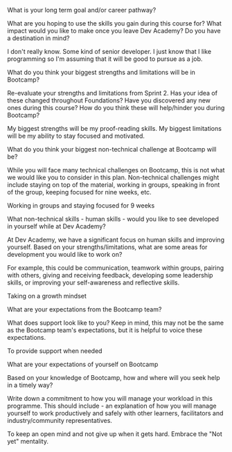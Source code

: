 What is your long term goal and/or career pathway?

What are you hoping to use the skills you gain during this course for? What impact would you like to make once you leave Dev Academy? Do you have a destination in mind?

I don't really know. Some kind of senior developer. I just know that I like programming so I'm assuming that it will be good to pursue as a job.


What do you think your biggest strengths and limitations will be in Bootcamp?

Re-evaluate your strengths and limitations from Sprint 2. Has your idea of these changed throughout Foundations? Have you discovered any new ones during this course? How do you think these will help/hinder you during Bootcamp?

My biggest strengths will be my proof-reading skills. My biggest limitations will be my ability to stay focused and motivated.


What do you think your biggest non-technical challenge at Bootcamp will be?

While you will face many technical challenges on Bootcamp, this is not what we would like you to consider in this plan. Non-technical challenges might include staying on top of the material, working in groups, speaking in front of the group, keeping focused for nine weeks, etc.

Working in groups and staying focused for 9 weeks


What non-technical skills - human skills - would you like to see developed in yourself while at Dev Academy?

At Dev Academy, we have a significant focus on human skills and improving yourself. Based on your strengths/limitations, what are some areas for development you would like to work on?

For example, this could be communication, teamwork within groups, pairing with others, giving and receiving feedback, developing some leadership skills, or improving your self-awareness and reflective skills.

Taking on a growth mindset 


What are your expectations from the Bootcamp team?

What does support look like to you? Keep in mind, this may not be the same as the Bootcamp team's expectations, but it is helpful to voice these expectations.

To provide support when needed


What are your expectations of yourself on Bootcamp

Based on your knowledge of Bootcamp, how and where will you seek help in a timely way?

Write down a commitment to how you will manage your workload in this programme. This should include - an explanation of how you will manage yourself to work productively and safely with other learners, facilitators and industry/community representatives.

To keep an open mind and not give up when it gets hard. Embrace the "Not yet" mentality.